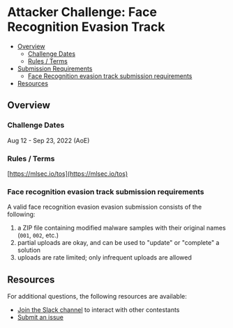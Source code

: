 # Attacker Challenge: Face Recognition Evasion Track
<!-- vscode-markdown-toc -->
* [Overview](#overview)
    * [Challenge Dates](#challenge-dates)
    * [Rules / Terms](#rules-/-terms)
* [Submission Requirements](#requirements)
    * [Face Recognition evasion track submission requirements](#requirements)
* [Resources](#resources)

<!-- vscode-markdown-toc-config
	numbering=false
	autoSave=true
	/vscode-markdown-toc-config -->
<!-- /vscode-markdown-toc -->


## <a name='overview'></a>Overview

### <a name='challenge-dates'></a>Challenge Dates
Aug 12 - Sep 23, 2022 (AoE)

### <a name='rules-/-terms'></a>Rules / Terms
[https://mlsec.io/tos](https://mlsec.io/tos)

### <a name='requirements'></a>Face recognition evasion track submission requirements
A valid face recognition evasion evasion submission consists of the following:
1. a ZIP file containing modified malware samples with their original names (`001`, `002`, etc.)
2. partial uploads are okay, and can be used to "update" or "complete" a solution
3. uploads are rate limited; only infrequent uploads are allowed


## <a name='resources'></a>Resources
For additional questions, the following resources are available:
* [Join the Slack channel](https://join.slack.com/t/evademalwareml/shared_invite/zt-1e3pjht1s-h0H8omBFtZjZY1d5mKrokg) to interact with other contestants
* [Submit an issue](https://github.com/drhyrum/2022-machine-learning-security-evasion-competition/issues) 
